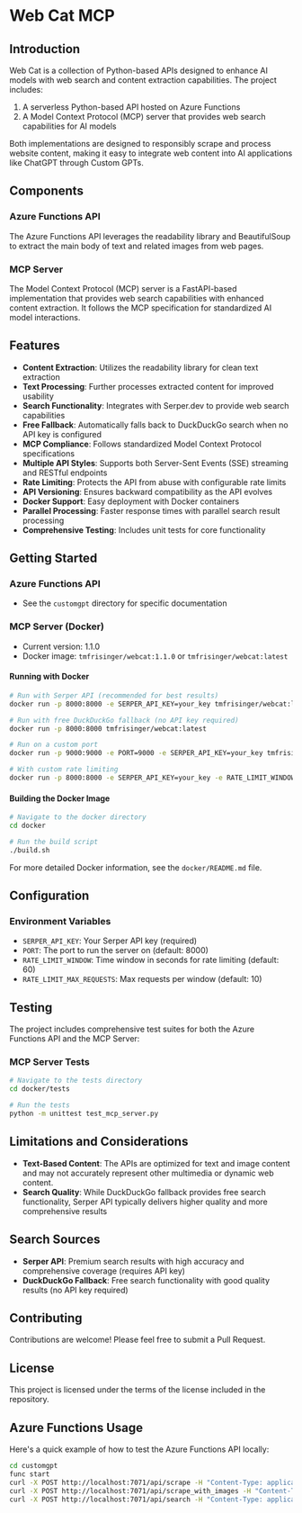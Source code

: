 # Web Cat MCP

## Introduction

Web Cat is a collection of Python-based APIs designed to enhance AI models with web search and content extraction capabilities. The project includes:

1. A serverless Python-based API hosted on Azure Functions
2. A Model Context Protocol (MCP) server that provides web search capabilities for AI models

Both implementations are designed to responsibly scrape and process website content, making it easy to integrate web content into AI applications like ChatGPT through Custom GPTs.

## Components

### Azure Functions API

The Azure Functions API leverages the readability library and BeautifulSoup to extract the main body of text and related images from web pages.

### MCP Server

The Model Context Protocol (MCP) server is a FastAPI-based implementation that provides web search capabilities with enhanced content extraction. It follows the MCP specification for standardized AI model interactions.

## Features
 - **Content Extraction**: Utilizes the readability library for clean text extraction
 - **Text Processing**: Further processes extracted content for improved usability
 - **Search Functionality**: Integrates with Serper.dev to provide web search capabilities
 - **Free Fallback**: Automatically falls back to DuckDuckGo search when no API key is configured
 - **MCP Compliance**: Follows standardized Model Context Protocol specifications
 - **Multiple API Styles**: Supports both Server-Sent Events (SSE) streaming and RESTful endpoints
 - **Rate Limiting**: Protects the API from abuse with configurable rate limits
 - **API Versioning**: Ensures backward compatibility as the API evolves
 - **Docker Support**: Easy deployment with Docker containers
 - **Parallel Processing**: Faster response times with parallel search result processing
 - **Comprehensive Testing**: Includes unit tests for core functionality

## Getting Started

### Azure Functions API
- See the `customgpt` directory for specific documentation

### MCP Server (Docker)
- Current version: 1.1.0
- Docker image: `tmfrisinger/webcat:1.1.0` or `tmfrisinger/webcat:latest`

#### Running with Docker
```bash
# Run with Serper API (recommended for best results)
docker run -p 8000:8000 -e SERPER_API_KEY=your_key tmfrisinger/webcat:latest

# Run with free DuckDuckGo fallback (no API key required)
docker run -p 8000:8000 tmfrisinger/webcat:latest

# Run on a custom port
docker run -p 9000:9000 -e PORT=9000 -e SERPER_API_KEY=your_key tmfrisinger/webcat:latest

# With custom rate limiting
docker run -p 8000:8000 -e SERPER_API_KEY=your_key -e RATE_LIMIT_WINDOW=60 -e RATE_LIMIT_MAX_REQUESTS=10 tmfrisinger/webcat:latest
```

#### Building the Docker Image
```bash
# Navigate to the docker directory
cd docker

# Run the build script
./build.sh
```

For more detailed Docker information, see the `docker/README.md` file.

## Configuration

### Environment Variables
- `SERPER_API_KEY`: Your Serper API key (required)
- `PORT`: The port to run the server on (default: 8000)
- `RATE_LIMIT_WINDOW`: Time window in seconds for rate limiting (default: 60)
- `RATE_LIMIT_MAX_REQUESTS`: Max requests per window (default: 10)

## Testing

The project includes comprehensive test suites for both the Azure Functions API and the MCP Server:

### MCP Server Tests
```bash
# Navigate to the tests directory
cd docker/tests

# Run the tests
python -m unittest test_mcp_server.py
```

## Limitations and Considerations
- **Text-Based Content**: The APIs are optimized for text and image content and may not accurately represent other multimedia or dynamic web content.
- **Search Quality**: While DuckDuckGo fallback provides free search functionality, Serper API typically delivers higher quality and more comprehensive results

## Search Sources
- **Serper API**: Premium search results with high accuracy and comprehensive coverage (requires API key)
- **DuckDuckGo Fallback**: Free search functionality with good quality results (no API key required)

## Contributing

Contributions are welcome! Please feel free to submit a Pull Request.

## License

This project is licensed under the terms of the license included in the repository.

## Azure Functions Usage

Here's a quick example of how to test the Azure Functions API locally:

```bash
cd customgpt
func start
curl -X POST http://localhost:7071/api/scrape -H "Content-Type: application/json" -d "{\"url\":\"https://example.com\"}" # text only
curl -X POST http://localhost:7071/api/scrape_with_images -H "Content-Type: application/json" -d "{\"url\":\"https://bigmedium.com/speaking/sentient-design-josh-clark-talk.html\"}" #text and images
curl -X POST http://localhost:7071/api/search -H "Content-Type: application/json" -d "{\"query\":\"your search query\"}" # search and get content
```
